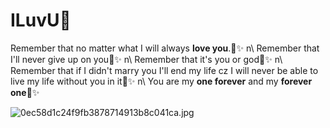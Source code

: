 # ILuvU💞

 Remember that no matter what I will always **love you**.💞✨️ n\ Remember that I'll never give up on you💞✨️ n\ Remember that it's you or god💞✨️ n\ Remember that if I didn't marry you I'll end my life cz I will never be able to live my life without you in it💞✨️ n\ You are my **one forever** and my **forever one**💞✨️


![0ec58d1c24f9fb3878714913b8c041ca.jpg](https://github.com/user-attachments/assets/f8754d8d-bb59-49a8-8a83-735cccf56b7f)